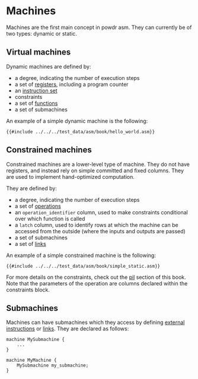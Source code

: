# Machines

Machines are the first main concept in powdr asm. They can currently be of two types: dynamic or static.

## Virtual machines

Dynamic machines are defined by:
- a degree, indicating the number of execution steps
- a set of [registers](./registers.md), including a program counter
- an [instruction set](./instructions.md)
- constraints
- a set of [functions](./functions.md)
- a set of submachines

An example of a simple dynamic machine is the following:

```
{{#include ../../../test_data/asm/book/hello_world.asm}}
```

## Constrained machines

Constrained machines are a lower-level type of machine. They do not have registers, and instead rely on simple committed and fixed columns. They are used to implement hand-optimized computation.

They are defined by:
- a degree, indicating the number of execution steps
- a set of [operations](./operations.md)
- an `operation_identifier` column, used to make constraints conditional over which function is called
- a `latch` column, used to identify rows at which the machine can be accessed from the outside (where the inputs and outputs are passed)
- a set of submachines
- a set of [links](links.md)

An example of a simple constrained machine is the following:

```
{{#include ../../../test_data/asm/book/simple_static.asm}}
```

For more details on the constraints, check out the [pil](../pil) section of this book. Note that the parameters of the operation are columns declared within the constraints block.

## Submachines

Machines can have submachines which they access by defining [external instructions](./instructions.md) or [links](./links.md). They are declared as follows:

```
machine MySubmachine {
    ...
}

machine MyMachine {
    MySubmachine my_submachine;
}
```